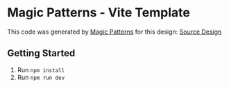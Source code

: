 # Magic Patterns - Vite Template

This code was generated by [Magic Patterns](https://magicpatterns.com) for this design: [Source Design](https://www.magicpatterns.com/c/befy5skuiwm6ubpbvhx7nb)

## Getting Started

1. Run `npm install`
2. Run `npm run dev`
